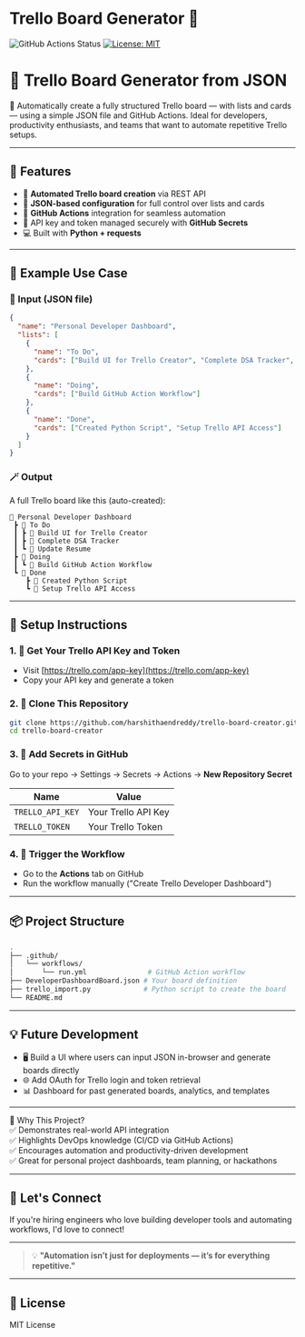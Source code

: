 
# Trello Board Generator 🚀

![GitHub Actions Status](https://github.com/harshithaendreddy/trello-board-creator/actions/workflows/run.yml/badge.svg)
[![License: MIT](https://img.shields.io/badge/License-MIT-yellow.svg)](https://opensource.org/licenses/MIT)

# 🧩 Trello Board Generator from JSON

🚀 Automatically create a fully structured Trello board — with lists and cards — using a simple JSON file and GitHub Actions. Ideal for developers, productivity enthusiasts, and teams that want to automate repetitive Trello setups.

---

## 🌟 Features

- 🔄 **Automated Trello board creation** via REST API  
- 🧾 **JSON-based configuration** for full control over lists and cards  
- 🤖 **GitHub Actions** integration for seamless automation  
- 🔐 API key and token managed securely with **GitHub Secrets**  
- 💻 Built with **Python + requests**

---

## 📁 Example Use Case

### 🔧 Input (JSON file)

```json
{
  "name": "Personal Developer Dashboard",
  "lists": [
    {
      "name": "To Do",
      "cards": ["Build UI for Trello Creator", "Complete DSA Tracker", "Update Resume"]
    },
    {
      "name": "Doing",
      "cards": ["Build GitHub Action Workflow"]
    },
    {
      "name": "Done",
      "cards": ["Created Python Script", "Setup Trello API Access"]
    }
  ]
}
````

### 🪄 Output

A full Trello board like this (auto-created):

```
📌 Personal Developer Dashboard
 ┣ 📂 To Do
 ┃ ┣ 📝 Build UI for Trello Creator
 ┃ ┣ 📝 Complete DSA Tracker
 ┃ ┗ 📝 Update Resume
 ┣ 📂 Doing
 ┃ ┗ 📝 Build GitHub Action Workflow
 ┗ 📂 Done
    ┣ 📝 Created Python Script
    ┗ 📝 Setup Trello API Access
```

---




## 🔧 Setup Instructions

### 1. 🔑 Get Your Trello API Key and Token

* Visit [https://trello.com/app-key](https://trello.com/app-key)
* Copy your API key and generate a token

### 2. 📂 Clone This Repository

```bash
git clone https://github.com/harshithaendreddy/trello-board-creator.git
cd trello-board-creator
```

### 3. 🔐 Add Secrets in GitHub

Go to your repo → Settings → Secrets → Actions → **New Repository Secret**

| Name             | Value               |
| ---------------- | ------------------- |
| `TRELLO_API_KEY` | Your Trello API Key |
| `TRELLO_TOKEN`   | Your Trello Token   |

### 4. 🚀 Trigger the Workflow

* Go to the **Actions** tab on GitHub
* Run the workflow manually ("Create Trello Developer Dashboard")

---

## 📦 Project Structure

```bash
.
├── .github/
│   └── workflows/
│       └── run.yml               # GitHub Action workflow
├── DeveloperDashboardBoard.json # Your board definition
├── trello_import.py             # Python script to create the board
└── README.md
```

---

## 💡 Future Development

* 🖥️ Build a UI where users can input JSON in-browser and generate boards directly
* 🌐 Add OAuth for Trello login and token retrieval
* 📊 Dashboard for past generated boards, analytics, and templates

---

🧠 Why This Project?  
✅ Demonstrates real-world API integration  
✅ Highlights DevOps knowledge (CI/CD via GitHub Actions)  
✅ Encourages automation and productivity-driven development  
✅ Great for personal project dashboards, team planning, or hackathons  

---

## 🤝 Let's Connect

If you're hiring engineers who love building developer tools and automating workflows, I'd love to connect!

---

> 💡 **"Automation isn’t just for deployments — it’s for everything repetitive."**

---

## 📄 License

MIT License



